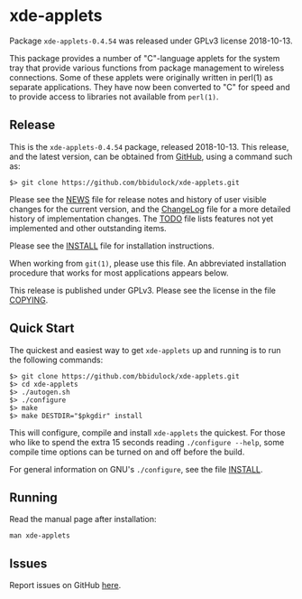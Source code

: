 [xde-applets -- read me first file.  2018-10-13]: #

xde-applets
===============

Package `xde-applets-0.4.54` was released under GPLv3 license 2018-10-13.

This package provides a number of "C"-language applets for the system
tray that provide various functions from package management to wireless
connections.  Some of these applets were originally written in perl(1)
as separate applications.  They have now been converted to "C" for speed
and to provide access to libraries not available from `perl(1)`.


Release
-------

This is the `xde-applets-0.4.54` package, released 2018-10-13.  This
release, and the latest version, can be obtained from [GitHub][1], using
a command such as:

    $> git clone https://github.com/bbidulock/xde-applets.git

Please see the [NEWS][3] file for release notes and history of user
visible changes for the current version, and the [ChangeLog][4] file for
a more detailed history of implementation changes.  The [TODO][5] file
lists features not yet implemented and other outstanding items.

Please see the [INSTALL][7] file for installation instructions.

When working from `git(1)`, please use this file.  An abbreviated
installation procedure that works for most applications appears below.

This release is published under GPLv3.  Please see the license in the
file [COPYING][9].


Quick Start
-----------

The quickest and easiest way to get `xde-applets` up and running is to run
the following commands:

    $> git clone https://github.com/bbidulock/xde-applets.git
    $> cd xde-applets
    $> ./autogen.sh
    $> ./configure
    $> make
    $> make DESTDIR="$pkgdir" install

This will configure, compile and install `xde-applets` the quickest.  For
those who like to spend the extra 15 seconds reading `./configure
--help`, some compile time options can be turned on and off before the
build.

For general information on GNU's `./configure`, see the file
[INSTALL][7].


Running
-------

Read the manual page after installation:

    man xde-applets


Issues
------

Report issues on GitHub [here][2].



[1]: https://github.com/bbidulock/xde-applets
[2]: https://github.com/bbidulock/xde-applets/issues
[3]: https://github.com/bbidulock/xde-applets/blob/master/NEWS
[4]: https://github.com/bbidulock/xde-applets/blob/master/ChangeLog
[5]: https://github.com/bbidulock/xde-applets/blob/master/TODO
[6]: https://github.com/bbidulock/xde-applets/blob/master/COMPLIANCE
[7]: https://github.com/bbidulock/xde-applets/blob/master/INSTALL
[8]: https://github.com/bbidulock/xde-applets/blob/master/LICENSE
[9]: https://github.com/bbidulock/xde-applets/blob/master/COPYING

[ vim: set ft=markdown sw=4 tw=72 nocin nosi fo+=tcqlorn spell: ]: #
